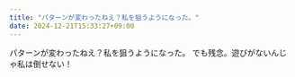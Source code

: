 ```yaml
---
title: "パターンが変わったねえ？私を狙うようになった。"
date: 2024-12-21T15:33:27+09:00
---
```

パターンが変わったねえ？私を狙うようになった。
でも残念。遊びがないんじゃ私は倒せない！
